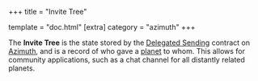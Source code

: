 +++
title = "Invite Tree"

template = "doc.html"
[extra]
category = "azimuth"
+++

The **Invite Tree** is the state stored by the [Delegated Sending](/docs/glossary/delegated-sending) contract on [Azimuth](/docs/glossary/azimuth), and is a record of who gave a [planet](/docs/glossary/planet) to whom. This allows for community applications, such as a chat channel for all distantly related planets.
